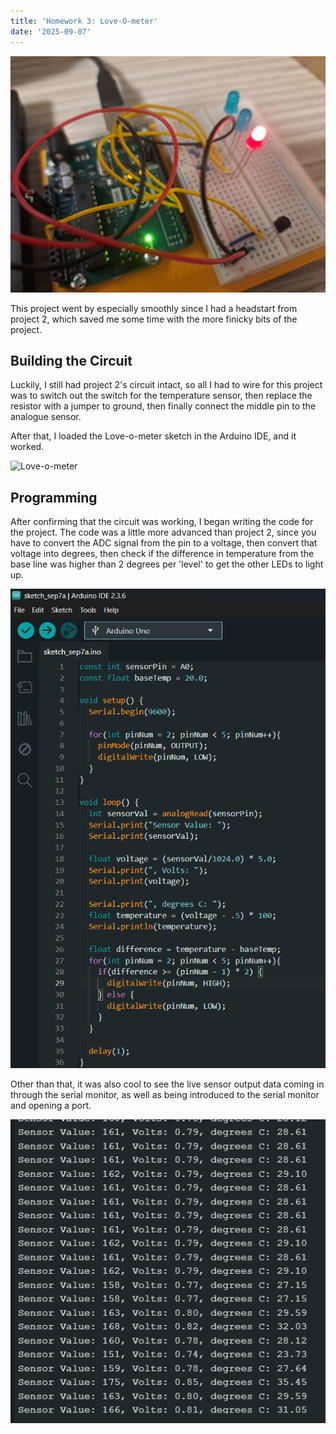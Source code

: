 ```yaml
---
title: 'Homework 3: Love-O-meter'
date: '2025-09-07'
---
```


![Homework 3 project](/assets/images/HW3/HW3.jpg)

This project went by especially smoothly since I had a headstart from project 2, which saved me some time with the more finicky bits of the project.

## Building the Circuit

Luckily, I still had project 2's circuit intact, so all I had to wire for this project was to switch out the switch for the temperature sensor, then replace the resistor with a jumper to ground, then finally connect the middle pin to the analogue sensor. 

After that, I loaded the Love-o-meter sketch in the Arduino IDE, and it worked.

![Love-o-meter](/assets/images/HW3/Love-o-meter.gif)

## Programming

After confirming that the circuit was working, I began writing the code for the project. The code was a little more advanced than project 2, since you have to convert the ADC signal from the pin to a voltage, then convert that voltage into degrees, then check if the difference in temperature from the base line was higher than 2 degrees per 'level' to get the other LEDs to light up.

![Love-o-meter code](/assets/images/HW3/program.png)

Other than that, it was also cool to see the live sensor output data coming in through the serial monitor, as well as being introduced to the serial monitor and opening a port.

![Love-o-meter serial monitor](/assets/images/HW3/temps.png)
